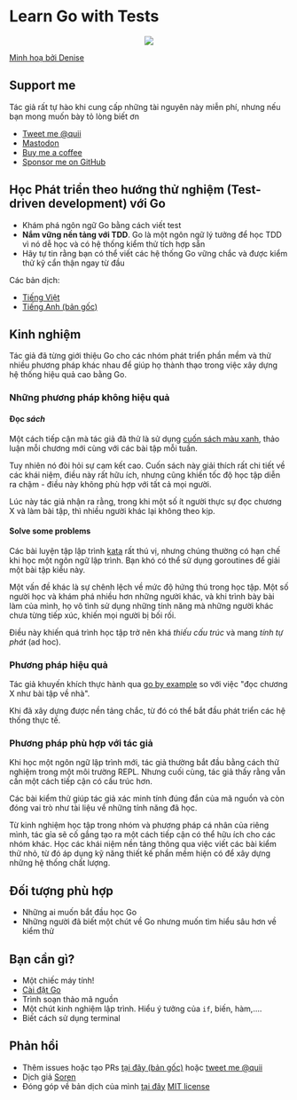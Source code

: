 # Learn Go with Tests

<div style="text-align: center">
  <img src="red-green-blue-gophers-smaller.png" />
</div>

[Minh hoạ bởi Denise](https://twitter.com/deniseyu21)

## Support me

Tác giả rất tự hào khi cung cấp những tài nguyên này miễn phí, nhưng nếu bạn mong muốn bày tỏ lòng biết ơn

- [Tweet me @quii](https://twitter.com/quii)
- <a rel="me" href="https://mastodon.cloud/@quii">Mastodon</a>
- [Buy me a coffee](https://www.buymeacoffee.com/quii)
- [Sponsor me on GitHub](https://github.com/sponsors/quii)

## Học Phát triển theo hướng thử nghiệm (Test-driven development) với Go

* Khám phá ngôn ngữ Go bằng cách viết test
* **Nắm vững nền tảng với TDD**. Go là một ngôn ngữ lý tưởng để học TDD vì nó dễ học và có hệ thống kiểm thử tích hợp sẵn
* Hãy tự tin rằng bạn có thể viết các hệ thống Go vững chắc và được kiểm thử kỹ cẩn thận ngay từ đầu

Các bản dịch:

- [Tiếng Việt](https://bjergsen243.gitbook.io/learn-go-with-tests)
- [Tiếng Anh (bản gốc)](https://quii.gitbook.io/learn-go-with-tests)

## Kinh nghiệm

Tác giả đã từng giới thiệu Go cho các nhóm phát triển phần mềm và thử nhiều phương pháp khác nhau để giúp họ thành thạo trong việc xây dựng hệ thống hiệu quả cao bằng Go.

### Những phương pháp không hiệu quả

#### Đọc _sách_

Một cách tiếp cận mà tác giả đã thử là sử dụng [cuốn sách màu xanh](https://www.amazon.co.uk/Programming-Language-Addison-Wesley-Professional-Computing/dp/0134190440), thảo luận mỗi chương mới cùng với các bài tập mỗi tuần.

Tuy nhiên nó đòi hỏi sự cam kết cao. Cuốn sách này giải thích rất chi tiết về các khái niệm, điều này rất hữu ích, nhưng cũng khiến tốc độ học tập diễn ra chậm - điều này không phù hợp với tất cả mọi người.

Lúc này tác giả nhận ra rằng, trong khi một số ít người thực sự đọc chương X và làm bài tập, thì nhiều người khác lại không theo kịp.

#### Solve some problems

Các bài luyện tập lập trình [kata](https://en.wikipedia.org/wiki/Kata#Outside_martial_arts) rất thú vị, nhưng chúng thường có hạn chế khi học một ngôn ngữ lập trình. Bạn khó có thể sử dụng goroutines để giải một bài tập kiểu này.

Một vấn đề khác là sự chênh lệch về mức độ hứng thú trong học tập. Một số người học và khám phá nhiều hơn những người khác, và khi trình bày bài làm của mình, họ vô tình sử dụng những tính năng mà những người khác chưa từng tiếp xúc, khiến mọi người bị bối rối.

Điều này khiến quá trình học tập trở nên khá _thiếu cấu trúc_ và mang _tính tự phát_ (ad hoc).

### Phương pháp hiệu quả

Tác giả khuyến khích thực hành qua [go by example](https://gobyexample.com/) so với việc "đọc chương X như bài tập về nhà".

Khi đã xây dựng được nền tảng chắc, từ đó có thể bắt đầu phát triển các hệ thống thực tế.

### Phương pháp phù hợp với tác giả

Khi học một ngôn ngữ lập trình mới, tác giả thường bắt đầu bằng cách thử nghiệm trong một môi trường REPL. Nhưng cuối cùng, tác giả thấy rằng vẫn cần một cách tiếp cận có cấu trúc hơn.

Các bài kiểm thử giúp tác giả xác minh tính đúng đắn của mã nguồn và còn đóng vai trò như tài liệu về những tính năng đã học.

Từ kinh nghiệm học tập trong nhóm và phương pháp cá nhân của riêng mình, tác gỉa sẽ cố gắng tạo ra một cách tiếp cận có thể hữu ích cho các nhóm khác. Học các khái niệm nền tảng thông qua việc viết các bài kiểm thử nhỏ, từ đó áp dụng kỹ năng thiết kế phần mềm hiện có để xây dựng những hệ thống chất lượng.

## Đối tượng phù hợp

* Những ai muốn bắt đầu học Go
* Những người đã biết một chút về Go nhưng muốn tìm hiểu sâu hơn về kiểm thử

## Bạn cần gì?

* Một chiếc máy tính!
* [Cài đặt Go](https://golang.org/)
* Trình soạn thảo mã nguồn
* Một chút kinh nghiệm lập trình. Hiểu ý tưởng của `if`, biến, hàm,....
* Biết cách sử dụng terminal

## Phản hồi

* Thêm issues hoặc tạo PRs [tại đây (bản gốc)](https://github.com/quii/learn-go-with-tests) hoặc [tweet me @quii](https://twitter.com/quii)
* Dịch giả [Soren](https://github.com/bjergsen243)
* Đóng góp về bản dịch của mình [tại đây](https://github.com/bjergsen243/learn-go-with-tests)
[MIT license](https://github.com/quii/learn-go-with-tests/blob/main/LICENSE.md)
